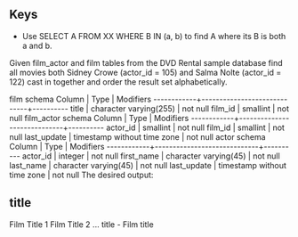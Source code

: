 ## Keys
- Use SELECT A FROM XX WHERE B IN (a, b) to find A where its B is both a and b.

Given film_actor and film tables from the DVD Rental sample database find all movies both Sidney Crowe (actor_id = 105) and Salma Nolte (actor_id = 122) cast in together and order the result set alphabetically.

film schema
 Column     | Type                        | Modifiers
------------+-----------------------------+----------
title       | character varying(255)      | not null
film_id     | smallint                    | not null
film_actor schema
 Column     | Type                        | Modifiers
------------+-----------------------------+----------
actor_id    | smallint                    | not null
film_id     | smallint                    | not null
last_update | timestamp without time zone | not null 
actor schema
 Column     | Type                        | Modifiers
------------+-----------------------------+----------
actor_id    | integer                     | not null 
first_name  | character varying(45)       | not null
last_name   | character varying(45)       | not null
last_update | timestamp without time zone | not null 
The desired output:

title
-------------
Film Title 1
Film Title 2
...
title - Film title
